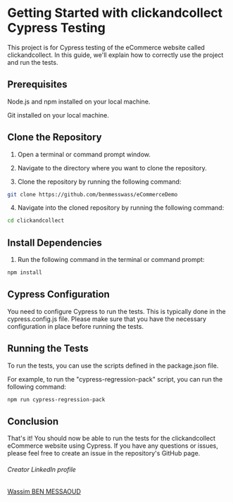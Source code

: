 # Getting Started with clickandcollect Cypress Testing

This project is for Cypress testing of the eCommerce website called clickandcollect. In this guide, we'll explain how to correctly use the project and run the tests.


## Prerequisites

Node.js and npm installed on your local machine.

Git installed on your local machine.


## Clone the Repository
1. Open a terminal or command prompt window.

2. Navigate to the directory where you want to clone the repository.

3. Clone the repository by running the following command:
```bash
git clone https://github.com/benmesswass/eCommerceDemo
```
4. Navigate into the cloned repository by running the following command:
```bash
cd clickandcollect
```



## Install Dependencies

1. Run the following command in the terminal or command prompt:

```bash
npm install
```

## Cypress Configuration

You need to configure Cypress to run the tests. This is typically done in the cypress.config.js file. Please make sure that you have the necessary configuration in place before running the tests.

## Running the Tests
To run the tests, you can use the scripts defined in the package.json file. 

For example, to run the "cypress-regression-pack" script, you can run the following command:
```bash
npm run cypress-regression-pack
```
## Conclusion
That's it! You should now be able to run the tests for the clickandcollect eCommerce website using Cypress. If you have any questions or issues, please feel free to create an issue in the repository's GitHub page.


###### Creator LinkedIn profile
[Wassim BEN MESSAOUD](https://www.linkedin.com/in/wassimbenmessaoud/)
